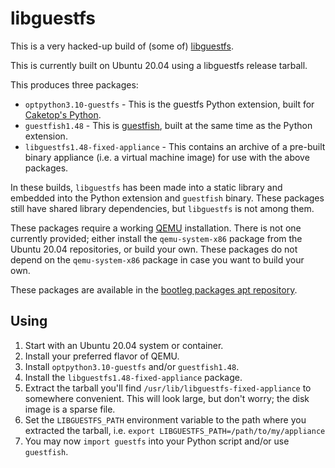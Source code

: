 # libguestfs

This is a very hacked-up build of (some of) [libguestfs](https://libguestfs.org/).

This is currently built on Ubuntu 20.04 using a libguestfs release tarball.

This produces three packages:

- `optpython3.10-guestfs` - This is the guestfs Python extension, built for [Caketop's Python](../python/).
- `guestfish1.48` - This is [guestfish](https://libguestfs.org/guestfish.1.html), built at the same time as the Python extension.
- `libguestfs1.48-fixed-appliance` - This contains an archive of a pre-built binary appliance (i.e. a virtual machine image) for use with the above packages.

In these builds, `libguestfs` has been made into a static library and embedded into the Python extension and `guestfish` binary. These packages still have shared library dependencies, but `libguestfs` is not among them.

These packages require a working [QEMU](https://www.qemu.org/) installation. There is not one currently provided; either install the `qemu-system-x86` package from the Ubuntu 20.04 repositories, or build your own. These packages do not depend on the `qemu-system-x86` package in case you want to build your own.

These packages are available in the [bootleg packages apt repository](https://packagecloud.io/caketop/bootleg-packages).

## Using

1. Start with an Ubuntu 20.04 system or container.
2. Install your preferred flavor of QEMU.
3. Install `optpython3.10-guestfs` and/or `guestfish1.48`.
4. Install the `libguestfs1.48-fixed-appliance` package.
5. Extract the tarball you'll find `/usr/lib/libguestfs-fixed-appliance` to somewhere convenient. This will look large, but don't worry; the disk image is a sparse file.
6. Set the `LIBGUESTFS_PATH` environment variable to the path where you extracted the tarball, i.e. `export LIBGUESTFS_PATH=/path/to/my/appliance`
7. You may now `import guestfs` into your Python script and/or use `guestfish`.
